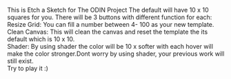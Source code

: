 This is Etch a Sketch for The ODIN Project
The default will have 10 x 10 squares for you.
There will be 3 buttons with different function for each:<br>
    Resize Grid: You can fill a number between 4- 100 as your new template.<br>
    Clean Canvas: This will clean the canvas and reset the template the its default which is 10 x 10.<br>
    Shader: By using shader the color will be 10 x softer with each hover will make the color stronger.Dont worry by using shader, your previous work will still exist.<br>
Try to play it :)
